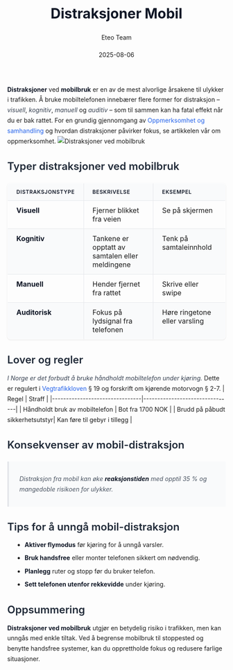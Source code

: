 ﻿---
title: "Distraksjoner Mobil"
date: 2025-08-06
draft: false
author: "Eteo Team"
description: "Guide to Distraksjoner Mobil for Norwegian driving theory exam."
categories: ["Driving Theory"]
tags: ["driving", "theory", "safety"]
featured_image: "/blog/distraksjoner-mobil/distraksjoner-mobil-image.svg"
---
<style>
/* Base text styling */
.article-content {
  font-family: 'Inter', -apple-system, BlinkMacSystemFont, 'Segoe UI', Roboto, Oxygen, Ubuntu, Cantarell, 'Open Sans', 'Helvetica Neue', sans-serif;
  line-height: 1.6;
  color: #1f2937;
  font-size: 16px;
}
/* Headers */
h1 {
  font-size: 2rem;
  font-weight: 700;
  margin: 2rem 0 1.5rem;
  color: #111827;
}
h2 {
  font-size: 1.5rem;
  font-weight: 600;
  margin: 2rem 0 1rem;
  color: #1f2937;
}
h3 {
  font-size: 1.25rem;
  font-weight: 600;
  margin: 1.5rem 0 0.75rem;
  color: #374151;
}
/* Paragraphs */
p {
  margin: 1rem 0;
  line-height: 1.7;
}
/* Lists */
ul, ol {
  margin: 1rem 0 1rem 1.5rem;
  padding-left: 1rem;
}
li {
  margin-bottom: 0.5rem;
  line-height: 1.6;
}
/* Bold and emphasis text */
strong, b {
  font-weight: 700 !important;
  color: #111827;
}
em, i {
  font-style: italic;
  color: #374151;
}
strong em, b i, em strong, i b {
  font-weight: 700 !important;
  font-style: italic;
  color: #111827;
}
/* Links */
a {
  color: #2563eb;
  text-decoration: none;
  transition: color 0.2s ease;
}
a:hover {
  color: #1d4ed8;
  text-decoration: underline;
}
/* Code blocks */
pre, code {
  font-family: 'SFMono-Regular', Consolas, 'Liberation Mono', Menlo, monospace;
  background-color: #f3f4f6;
  border-radius: 0.375rem;
  font-size: 0.875em;
}
pre {
  padding: 1rem;
  overflow-x: auto;
  margin: 1rem 0;
}
code {
  padding: 0.2em 0.4em;
}
/* Blockquotes */
blockquote {
  border-left: 4px solid #e5e7eb;
  margin: 1.5rem 0;
  padding: 0.75rem 1rem 0.75rem 1.5rem;
  background-color: #f9fafb;
  color: #4b5563;
  font-style: italic;
}
/* Tables */
table {
  margin: 1.5rem auto !important;
  border-collapse: collapse !important;
  width: 100% !important;
  max-width: 100%;
  box-shadow: 0 1px 3px rgba(0,0,0,0.1) !important;
  border-radius: 0.5rem !important;
  overflow: hidden !important;
  border: 1px solid #e5e7eb !important;
  display: table !important;
}
th, td {
  padding: 0.75rem 1.25rem !important;
  text-align: left !important;
  border: 1px solid #e5e7eb !important;
  vertical-align: top;
}
th {
  background-color: #f9fafb !important;
  font-weight: 600 !important;
  color: #111827 !important;
  text-transform: uppercase !important;
  font-size: 0.75rem !important;
  letter-spacing: 0.05em !important;
}
tr:nth-child(even) {
  background-color: #f9fafb !important;
}
tr:hover {
  background-color: #f3f4f6 !important;
}
/* Responsive adjustments */
@media (max-width: 768px) {
  .article-content {
    font-size: 15px;
  }
  h1 { font-size: 1.75rem; }
  h2 { font-size: 1.375rem; }
  h3 { font-size: 1.125rem; }
  table {
    display: block !important;
    overflow-x: auto !important;
    -webkit-overflow-scrolling: touch;
  }
}
</style>
**Distraksjoner** ved **mobilbruk** er en av de mest alvorlige årsakene til ulykker i trafikken. Å bruke mobiltelefonen innebærer flere former for distraksjon – *visuell*, *kognitiv*, *manuell* og *auditiv* – som til sammen kan ha fatal effekt når du er bak rattet.
For en grundig gjennomgang av [Oppmerksomhet og samhandling](/blogs/teori/oppmerksomhet-og-samhandling "Oppmerksomhet og samhandling - Fokus og samarbeid i trafikken") og hvordan distraksjoner påvirker fokus, se artikkelen vår om oppmerksomhet.
![Distraksjoner ved mobilbruk](/blog/distraksjoner-mobil/distraksjoner-mobil-image.svg)
## Typer distraksjoner ved mobilbruk
| Distraksjonstype   | Beskrivelse                                        | Eksempel               |
|--------------------|----------------------------------------------------|------------------------|
| **Visuell**        | Fjerner blikket fra veien                          | Se på skjermen         |
| **Kognitiv**       | Tankene er opptatt av samtalen eller meldingene     | Tenk på samtaleinnhold |
| **Manuell**        | Hender fjernet fra rattet                          | Skrive eller swipe     |
| **Auditorisk**     | Fokus på lydsignal fra telefonen                   | Høre ringetone eller varsling |
## Lover og regler
*I Norge er det forbudt å bruke håndholdt mobiltelefon under kjøring.* Dette er regulert i [Vegtrafikkloven](/blogs/teori/lover-og-forskrifter "Lover og forskrifter - Oversikt over norske trafikklover og forskrifter") § 19 og forskrift om kjørende motorvogn § 2-7.
| Regel                          | Straff                         |
|--------------------------------|--------------------------------|
| Håndholdt bruk av mobiltelefon | Bot fra 1700 NOK               |
| Brudd på påbudt sikkerhetsutstyr| Kan føre til gebyr i tillegg   |
## Konsekvenser av mobil-distraksjon
>Distraksjon fra mobil kan øke **reaksjonstiden** med opptil 35 % og mangedoble risikoen for ulykker.
## Tips for å unngå mobil-distraksjon
* **Aktiver flymodus** før kjøring for å unngå varsler.
* **Bruk handsfree** eller monter telefonen sikkert om nødvendig.
* **Planlegg** ruter og stopp før du bruker telefon.
* **Sett telefonen utenfor rekkevidde** under kjøring.
## Oppsummering
**Distraksjoner ved mobilbruk** utgjør en betydelig risiko i trafikken, men kan unngås med enkle tiltak. Ved å begrense mobilbruk til stoppested og benytte handsfree systemer, kan du opprettholde fokus og redusere farlige situasjoner.